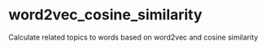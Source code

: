 # word2vec_cosine_similarity
Calculate related topics to words based on word2vec and cosine similarity
